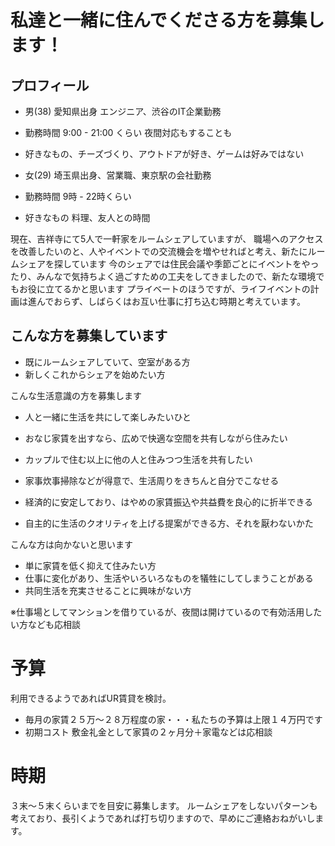 # 私達と一緒に住んでくださる方を募集します！
## プロフィール

- 男(38) 愛知県出身 エンジニア、渋谷のIT企業勤務
 - 勤務時間 9:00 - 21:00 くらい 夜間対応もすることも
 - 好きなもの、チーズづくり、アウトドアが好き、ゲームは好みではない

- 女(29) 埼玉県出身、営業職、東京駅の会社勤務
- 勤務時間 9時 - 22時くらい
- 好きなもの 料理、友人との時間

現在、吉祥寺にて5人で一軒家をルームシェアしていますが、
職場へのアクセスを改善したいのと、人やイベントでの交流機会を増やせればと考え、新たにルームシェアを探しています
今のシェアでは住民会議や季節ごとにイベントをやったり、みんなで気持ちよく過ごすための工夫をしてきましたので、新たな環境でもお役に立てるかと思います
プライベートのほうですが、ライフイベントの計画は進んでおらず、しばらくはお互い仕事に打ち込む時期と考えています。

## こんな方を募集しています
- 既にルームシェアしていて、空室がある方
- 新しくこれからシェアを始めたい方

こんな生活意識の方を募集します
- 人と一緒に生活を共にして楽しみたいひと
- おなじ家賃を出すなら、広めで快適な空間を共有しながら住みたい
- カップルで住む以上に他の人と住みつつ生活を共有したい

- 家事炊事掃除などが得意で、生活周りをきちんと自分でこなせる
- 経済的に安定しており、はやめの家賃振込や共益費を良心的に折半できる
- 自主的に生活のクオリティを上げる提案ができる方、それを厭わないかた

こんな方は向かないと思います
- 単に家賃を低く抑えて住みたい方
- 仕事に変化があり、生活やいろいろなものを犠牲にしてしまうことがある
- 共同生活を充実させることに興味がない方

※仕事場としてマンションを借りているが、夜間は開けているので有効活用したい方なども応相談


# 予算
利用できるようであればUR賃貸を検討。
- 毎月の家賃２５万〜２８万程度の家・・・私たちの予算は上限１４万円です
- 初期コスト 敷金礼金として家賃の２ヶ月分＋家電などは応相談

# 時期
３末〜５末くらいまでを目安に募集します。
ルームシェアをしないパターンも考えており、長引くようであれば打ち切りますので、早めにご連絡おねがいします。
